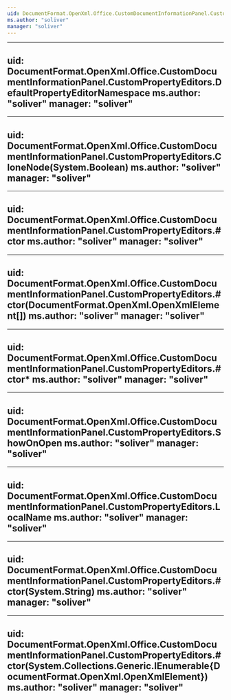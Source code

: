 ```yaml
---
uid: DocumentFormat.OpenXml.Office.CustomDocumentInformationPanel.CustomPropertyEditors
ms.author: "soliver"
manager: "soliver"
---
```


---
uid: DocumentFormat.OpenXml.Office.CustomDocumentInformationPanel.CustomPropertyEditors.DefaultPropertyEditorNamespace
ms.author: "soliver"
manager: "soliver"
---

---
uid: DocumentFormat.OpenXml.Office.CustomDocumentInformationPanel.CustomPropertyEditors.CloneNode(System.Boolean)
ms.author: "soliver"
manager: "soliver"
---

---
uid: DocumentFormat.OpenXml.Office.CustomDocumentInformationPanel.CustomPropertyEditors.#ctor
ms.author: "soliver"
manager: "soliver"
---

---
uid: DocumentFormat.OpenXml.Office.CustomDocumentInformationPanel.CustomPropertyEditors.#ctor(DocumentFormat.OpenXml.OpenXmlElement[])
ms.author: "soliver"
manager: "soliver"
---

---
uid: DocumentFormat.OpenXml.Office.CustomDocumentInformationPanel.CustomPropertyEditors.#ctor*
ms.author: "soliver"
manager: "soliver"
---

---
uid: DocumentFormat.OpenXml.Office.CustomDocumentInformationPanel.CustomPropertyEditors.ShowOnOpen
ms.author: "soliver"
manager: "soliver"
---

---
uid: DocumentFormat.OpenXml.Office.CustomDocumentInformationPanel.CustomPropertyEditors.LocalName
ms.author: "soliver"
manager: "soliver"
---

---
uid: DocumentFormat.OpenXml.Office.CustomDocumentInformationPanel.CustomPropertyEditors.#ctor(System.String)
ms.author: "soliver"
manager: "soliver"
---

---
uid: DocumentFormat.OpenXml.Office.CustomDocumentInformationPanel.CustomPropertyEditors.#ctor(System.Collections.Generic.IEnumerable{DocumentFormat.OpenXml.OpenXmlElement})
ms.author: "soliver"
manager: "soliver"
---

